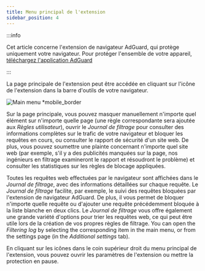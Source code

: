 ```yaml
---
title: Menu principal de l'extension
sidebar_position: 4
---
```


:::info

Cet article concerne l'extension de navigateur AdGuard, qui protège uniquement votre navigateur. Pour protéger l'ensemble de votre appareil, [téléchargez l'application AdGuard](https://agrd.io/download-kb-adblock)

:::

La page principale de l'extension peut être accédée en cliquant sur l'icône de l'extension dans la barre d'outils de votre navigateur.

![Main menu \*mobile\_border](https://cdn.adtidy.org/content/Kb/ad_blocker/browser_extension/ad_blocker_browser_extension_main.png)

Sur la page principale, vous pouvez masquer manuellement n'importe quel élément sur n'importe quelle page (une règle correspondante sera ajoutée aux _Règles utilisateur_), ouvrir le _Journal de filtrage_ pour consulter des informations complètes sur le trafic de votre navigateur et bloquer les requêtes en cours, ou consulter le rapport de sécurité d'un site web. De plus, vous pouvez soumettre une plainte concernant n'importe quel site web (par exemple, s'il y a des publicités manquées sur la page, nos ingénieurs en filtrage examineront le rapport et résoudront le problème) et consulter les statistiques sur les règles de blocage appliquées.

Toutes les requêtes web effectuées par le navigateur sont affichées dans le _Journal de filtrage_, avec des informations détaillées sur chaque requête. Le _Journal de filtrage_ facilite, par exemple, le suivi des requêtes bloquées par l'extension de navigateur AdGuard. De plus, il vous permet de bloquer n'importe quelle requête ou d'ajouter une requête précédemment bloquée à la liste blanche en deux clics. Le _Journal de filtrage_ vous offre également une grande variété d'options pour trier les requêtes web, ce qui peut être utile lors de la création de vos propres règles de filtrage. You can open the _Filtering log_ by selecting the corresponding item in the main menu, or from the settings page (in the _Additional settings_ tab).

En cliquant sur les icônes dans le coin supérieur droit du menu principal de l'extension, vous pouvez ouvrir les paramètres de l'extension ou mettre la protection en pause.
